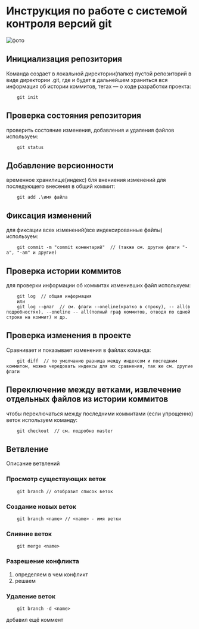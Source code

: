 # **Инструкция по работе с системой контроля версий git**

![фото](овальчик.png)

## Инициализация репозитория

Команда создает в локальной директории(папке) пустой репозиторий в виде директории .git, где и будет в дальнейшем храниться вся информация об истории коммитов, тегах — о ходе разработки проекта:

        git init

## Проверка состояния репозитория

проверить состояние изменения, добавления и удаления файлов используем:

        git status

## Добавление версионности

временное хранилище(индекс) бля внениения изменений для последующего внесения в общий коммит:

        git add .\имя файла 

## Фиксация изменений

для фиксации всех изменений(все индексированные файлы) используем:

        git commit -m "commit коментарий"  // (также см. другие флаги "-a", "-am" и другие)

## Проверка истории коммитов

для проверки информации об коммитах изменивших файл испольхуем:

        git log  // общая информация    
        или 
        git log --флаг  // см. флаги --oneline(кратко в строку), -- all(в подробностях), --oneline -- all(полный граф коммитов, отводя по одной строке на коммит) и др.

## Проверка изменения в проекте

Сравнивает и показывает изменения в файлах команда:

        git diff  // по умолчанию разница между индексом и последним коммитом, можно чередовать индексы для их сравнения, так же см. другие флаги

## Переключение между ветками, извлечение отдельных файлов из истории коммитов

чтобы переключаться между последними коммитами (если
упрощенно) веток используем команду: 

        git checkout  // см. подробно master


## Ветвление

Описание ветвлений

### Просмотр существующих веток

        git branch // отобразит список веток


### Создание новых веток

        git branch <name> // <name> - имя ветки

### Слияние веток

        git merge <name> 

### Разрешение конфликта

1. определяем в чем конфликт
2. решаем

### Удаление веток

        git branch -d <name>

добавил ещё коммент
